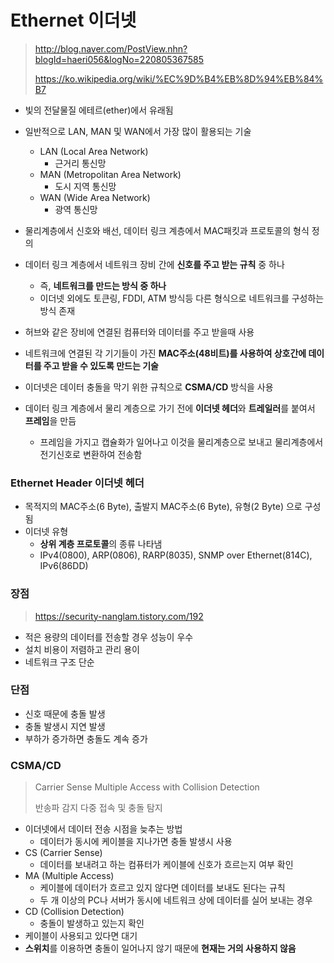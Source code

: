# Ethernet 이더넷

> http://blog.naver.com/PostView.nhn?blogId=haeri056&logNo=220805367585
>
> https://ko.wikipedia.org/wiki/%EC%9D%B4%EB%8D%94%EB%84%B7

- 빛의 전달물질 에테르(ether)에서 유래됨
- 일반적으로 LAN, MAN 및 WAN에서 가장 많이 활용되는 기술
  - LAN (Local Area Network)
    - 근거리 통신망
  - MAN (Metropolitan Area Network)
    - 도시 지역 통신망
  - WAN (Wide Area Network)
    - 광역 통신망

- 물리계층에서 신호와 배선, 데이터 링크 계층에서 MAC패킷과 프로토콜의 형식 정의
- 데이터 링크 계층에서 네트워크 장비 간에 **신호를 주고 받는 규칙** 중 하나
  - 즉, **네트워크를 만드는 방식 중 하나**
  - 이더넷 외에도 토큰링, FDDI, ATM 방식등 다른 형식으로 네트워크를 구성하는 방식 존재
- 허브와 같은 장비에 연결된 컴퓨터와 데이터를 주고 받을때 사용
- 네트워크에 연결된 각 기기들이 가진 **MAC주소(48비트)를 사용하여 상호간에 데이터를 주고 받을 수 있도록 만드는 기술**

- 이더넷은 데이터 충돌을 막기 위한 규칙으로 **CSMA/CD** 방식을 사용
- 데이터 링크 계층에서 물리 계층으로 가기 전에 **이더넷 헤더**와 **트레일러**를 붙여서 **프레임**을 만듬
  - 프레임을 가지고 캡슐화가 일어나고 이것을 물리계층으로 보내고 물리계층에서 전기신호로 변환하여 전송함



### Ethernet Header 이더넷 헤더

- 목적지의 MAC주소(6 Byte), 출발지 MAC주소(6 Byte), 유형(2 Byte) 으로 구성됨
- 이더넷 유형
  - **상위 계층 프로토콜**의 종류 나타냄
  - IPv4(0800), ARP(0806), RARP(8035), SNMP over Ethernet(814C), IPv6(86DD) 



### 장점

> https://security-nanglam.tistory.com/192

- 적은 용량의 데이터를 전송할 경우 성능이 우수
- 설치 비용이 저렴하고 관리 용이
- 네트워크 구조 단순

### 단점

- 신호 때문에 충돌 발생
- 충돌 발생시 지연 발생
- 부하가 증가하면 충돌도 계속 증가



### CSMA/CD

> Carrier Sense Multiple Access with Collision Detection 
>
> 반송파 감지 다중 접속 및 충돌 탐지

- 이더넷에서 데이터 전송 시점을 늦추는 방법
  - 데이터가 동시에 케이블을 지나가면 충돌 발생시 사용
- CS (Carrier Sense)
  - 데이터를 보내려고 하는 컴퓨터가 케이블에 신호가 흐르는지 여부 확인
- MA (Multiple Access)
  - 케이블에 데이터가 흐르고 있지 않다면 데이터를 보내도 된다는 규칙
  - 두 개 이상의 PC나 서버가 동시에 네트워크 상에 데이터를 실어 보내는 경우
- CD (Collision Detection)
  - 충돌이 발생하고 있는지 확인
- 케이블이 사용되고 있다면 대기
- **스위치**를 이용하면 충돌이 일어나지 않기 때문에 **현재는 거의 사용하지 않음**

